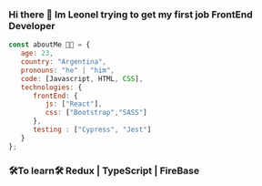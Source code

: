 ### Hi there 👋 Im Leonel trying to get my first job FrontEnd Developer 

```javascript
const aboutMe 👨‍💻 = {
   age: 23,
   country: "Argentina",
   pronouns: "he" | "him",
   code: [Javascript, HTML, CSS],
   technologies: {
      frontEnd: {
         js: ["React"],
         css: ["Bootstrap","SASS"]
      },
      testing : ["Cypress", "Jest"]
   }    
};
```
<h3>🛠To learn🛠</>
 <span> Redux | TypeScript | FireBase</span>

